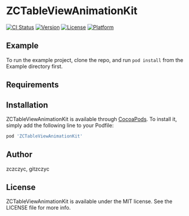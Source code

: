 # ZCTableViewAnimationKit

[![CI Status](https://img.shields.io/travis/zczczyc/ZCTableViewAnimationKit.svg?style=flat)](https://travis-ci.org/zczczyc/ZCTableViewAnimationKit)
[![Version](https://img.shields.io/cocoapods/v/ZCTableViewAnimationKit.svg?style=flat)](https://cocoapods.org/pods/ZCTableViewAnimationKit)
[![License](https://img.shields.io/cocoapods/l/ZCTableViewAnimationKit.svg?style=flat)](https://cocoapods.org/pods/ZCTableViewAnimationKit)
[![Platform](https://img.shields.io/cocoapods/p/ZCTableViewAnimationKit.svg?style=flat)](https://cocoapods.org/pods/ZCTableViewAnimationKit)

## Example

To run the example project, clone the repo, and run `pod install` from the Example directory first.

## Requirements

## Installation

ZCTableViewAnimationKit is available through [CocoaPods](https://cocoapods.org). To install
it, simply add the following line to your Podfile:

```ruby
pod 'ZCTableViewAnimationKit'
```

## Author

zczczyc, gitzczyc

## License

ZCTableViewAnimationKit is available under the MIT license. See the LICENSE file for more info.
